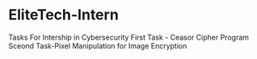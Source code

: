 # EliteTech-Intern
Tasks For Intership in Cybersecurity
First Task - Ceasor Cipher Program
Sceond Task-Pixel Manipulation for Image Encryption
